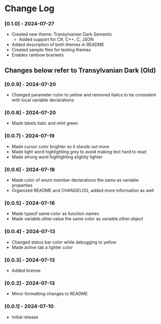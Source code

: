 # Change Log
### [0.1.0] - 2024-07-27
- Created new theme: Transylvanian Dark Semantic
	- Added support for C#, C++, C, JSON
- Added description of both themes in README
- Created sample files for testing themes
- Enables rainbow brackets
## Changes below refer to Transylvanian Dark (Old)
### [0.0.9] - 2024-07-20
- Changed parameter color to yellow and removed italics to be consistent with local variable declarations
### [0.0.8] - 2024-07-20
- Made labels italic and mint green
### [0.0.7] - 2024-07-19
- Made cursor color brighter so it stands out more
- Made light word highlighting grey to avoid making text hard to read
- Made strong word highlighting slightly lighter
### [0.0.6] - 2024-07-18
- Made color of enum member declarations the same as variable properties
- Organized README and CHANGELOG, added more information as well
### [0.0.5] - 2024-07-16
- Made typeof same color as function names
- Made variable.other.value the same color as variable.other.object
### [0.0.4] - 2024-07-13
- Changed status bar color while debugging to yellow
- Made active tab a lighter color
### [0.0.3] - 2024-07-13
- Added license
### [0.0.2] - 2024-07-13
- Minor formatting changes to README
### [0.0.1] - 2024-07-10
- Initial release

